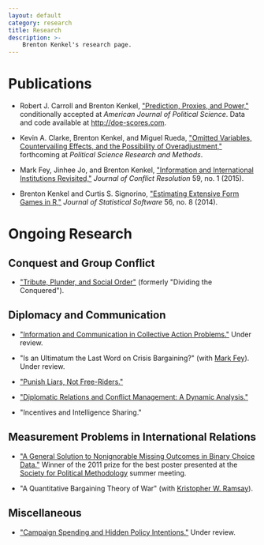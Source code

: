 ```yaml
---
layout: default
category: research
title: Research
description: >-
    Brenton Kenkel's research page.
---
```


# Publications

* Robert J. Carroll and Brenton Kenkel, ["Prediction, Proxies, and Power,"](data/doe.pdf) conditionally accepted at *American Journal of Political Science*.  Data and code available at <http://doe-scores.com>.

* Kevin A. Clarke, Brenton Kenkel, and Miguel Rueda, ["Omitted Variables, Countervailing Effects, and the Possibility of Overadjustment,"](https://doi.org/10.1017/psrm.2016.46) forthcoming at *Political Science Research and Methods*.

* Mark Fey, Jinhee Jo, and Brenton Kenkel, ["Information and International Institutions Revisited,"](http://dx.doi.org/10.1177/0022002713503285) *Journal of Conflict Resolution* 59, no. 1 (2015).

* Brenton Kenkel and Curtis S. Signorino, ["Estimating Extensive Form Games in R,"](http://www.jstatsoft.org/v56/i08) *Journal of Statistical Software* 56, no. 8 (2014).


# Ongoing Research

## Conquest and Group Conflict

* ["Tribute, Plunder, and Social Order"](data/divconq.pdf) (formerly "Dividing the Conquered").


## Diplomacy and Communication

* ["Information and Communication in Collective Action Problems."](data/ca1.pdf)  Under review.

* "Is an Ultimatum the Last Word on Crisis Bargaining?" (with [Mark Fey](https://www.rochester.edu/college/faculty/markfey/index.html)).  Under review.

* ["Punish Liars, Not Free-Riders."](data/punish-liars.pdf)

* ["Diplomatic Relations and Conflict Management: A Dynamic Analysis."](data/dyndip.pdf)

* "Incentives and Intelligence Sharing."


## Measurement Problems in International Relations

* ["A General Solution to Nonignorable Missing Outcomes in Binary Choice Data."](data/idlogit.pdf)  Winner of the 2011 prize for the best poster presented at the [Society for Political Methodology](http://polmeth.wustl.edu) summer meeting.

* "A Quantitative Bargaining Theory of War" (with [Kristopher W. Ramsay](http://scholar.princeton.edu/kramsay/home)).


## Miscellaneous

* ["Campaign Spending and Hidden Policy Intentions."](data/valence.pdf)  Under review.
